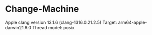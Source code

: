 # Change-Machine


Apple clang version 13.1.6 (clang-1316.0.21.2.5)
Target: arm64-apple-darwin21.6.0
Thread model: posix
